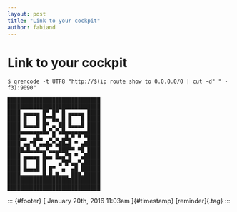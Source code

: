 ```yaml
---
layout: post
title: "Link to your cockpit"
author: fabiand
---
```



Link to your cockpit
====================

`$ qrencode -t UTF8 "http://$(ip route show to 0.0.0.0/0 | cut -d" " -f3):9090"`

    █████████████████████████████
    █████████████████████████████
    ████ ▄▄▄▄▄ █▀ █▀ █ ▄▄▄▄▄ ████
    ████ █   █ █▀▀█▄ █ █   █ ████
    ████ █▄▄▄█ █▀ ▄ ██ █▄▄▄█ ████
    ████▄▄▄▄▄▄▄█▄▀▄▀▄█▄▄▄▄▄▄▄████
    ████▄▄  ▄█▄  ▄▀▄ ▄█▄▀ ▀ ▀████
    ████ ▄▄▀█ ▄▄█▄▀▄██▄█ ▀ ▄█████
    █████▄█▄▄█▄▄▀▄▄▄███▀▀ ▀█ ████
    ████ ▄▄▄▄▄ █▄▄ █▄▄▀█ ▀ ▄█████
    ████ █   █ █    ▄▀█▀▄▄▀▄█████
    ████ █▄▄▄█ █ █▀  ▄  ▄█ ██████
    ████▄▄▄▄▄▄▄█▄█▄█▄▄▄ ███▄█████
    █████████████████████████████
    █████████████████████████████

::: {#footer}
[ January 20th, 2016 11:03am ]{#timestamp} [reminder]{.tag}
:::
